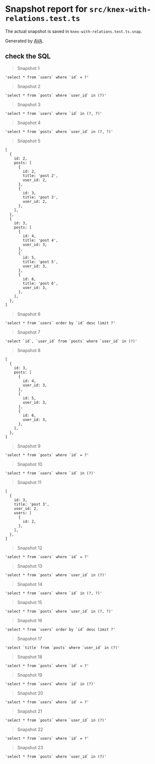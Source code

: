 # Snapshot report for `src/knex-with-relations.test.ts`

The actual snapshot is saved in `knex-with-relations.test.ts.snap`.

Generated by [AVA](https://avajs.dev).

## check the SQL

> Snapshot 1

    'select * from `users` where `id` = ?'

> Snapshot 2

    'select * from `posts` where `user_id` in (?)'

> Snapshot 3

    'select * from `users` where `id` in (?, ?)'

> Snapshot 4

    'select * from `posts` where `user_id` in (?, ?)'

> Snapshot 5

    [
      {
        id: 2,
        posts: [
          {
            id: 2,
            title: 'post 2',
            user_id: 2,
          },
          {
            id: 3,
            title: 'post 3',
            user_id: 2,
          },
        ],
      },
      {
        id: 3,
        posts: [
          {
            id: 4,
            title: 'post 4',
            user_id: 3,
          },
          {
            id: 5,
            title: 'post 5',
            user_id: 3,
          },
          {
            id: 6,
            title: 'post 6',
            user_id: 3,
          },
        ],
      },
    ]

> Snapshot 6

    'select * from `users` order by `id` desc limit ?'

> Snapshot 7

    'select `id`, `user_id` from `posts` where `user_id` in (?)'

> Snapshot 8

    [
      {
        id: 3,
        posts: [
          {
            id: 4,
            user_id: 3,
          },
          {
            id: 5,
            user_id: 3,
          },
          {
            id: 6,
            user_id: 3,
          },
        ],
      },
    ]

> Snapshot 9

    'select * from `posts` where `id` = ?'

> Snapshot 10

    'select * from `users` where `id` in (?)'

> Snapshot 11

    [
      {
        id: 3,
        title: 'post 3',
        user_id: 2,
        users: [
          {
            id: 2,
          },
        ],
      },
    ]

> Snapshot 12

    'select * from `users` where `id` = ?'

> Snapshot 13

    'select * from `posts` where `user_id` in (?)'

> Snapshot 14

    'select * from `users` where `id` in (?, ?)'

> Snapshot 15

    'select * from `posts` where `user_id` in (?, ?)'

> Snapshot 16

    'select * from `users` order by `id` desc limit ?'

> Snapshot 17

    'select `title` from `posts` where `user_id` in (?)'

> Snapshot 18

    'select * from `posts` where `id` = ?'

> Snapshot 19

    'select * from `users` where `id` in (?)'

> Snapshot 20

    'select * from `users` where `id` = ?'

> Snapshot 21

    'select * from `posts` where `user_id` in (?)'

> Snapshot 22

    'select * from `users` where `id` = ?'

> Snapshot 23

    'select * from `posts` where `user_id` in (?)'
